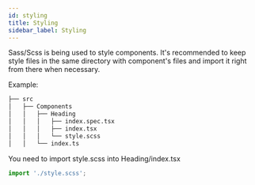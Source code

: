 ```yaml
---
id: styling
title: Styling
sidebar_label: Styling
---
```



Sass/Scss is being used to style components. It's recommended to keep style files in the same directory with component's files and import it right from there when necessary.

Example:


 ```sh
├── src
│   ├── Components
│   │   ├── Heading
│   │   │   ├── index.spec.tsx
│   │   │   ├── index.tsx
│   │   │   └── style.scss
│   │   └── index.ts
```


You need to import style.scss into Heading/index.tsx
```js
import './style.scss';
```
